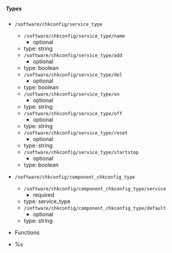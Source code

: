  ##### Types
  - `/software/chkconfig/service_type`
    - `/software/chkconfig/service_type/name`
      - optional
    - type: string
    - `/software/chkconfig/service_type/add`
      - optional
    - type: boolean
    - `/software/chkconfig/service_type/del`
      - optional
    - type: boolean
    - `/software/chkconfig/service_type/on`
      - optional
    - type: string
    - `/software/chkconfig/service_type/off`
      - optional
    - type: string
    - `/software/chkconfig/service_type/reset`
      - optional
    - type: string
    - `/software/chkconfig/service_type/startstop`
      - optional
    - type: boolean
  - `/software/chkconfig/component_chkconfig_type`
    - `/software/chkconfig/component_chkconfig_type/service`
      - required
    - type: service_type
    - `/software/chkconfig/component_chkconfig_type/default`
      - optional
    - type: string

 - Functions
  - %s
